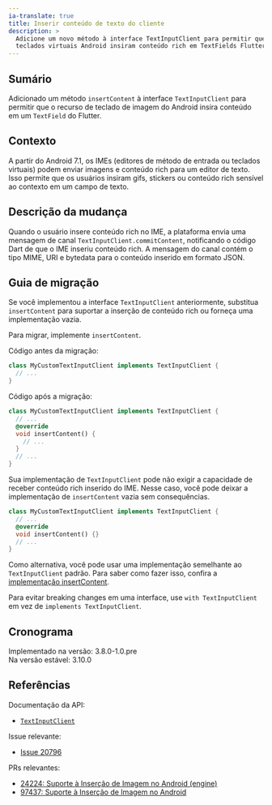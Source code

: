 ```yaml
---
ia-translate: true
title: Inserir conteúdo de texto do cliente
description: >
  Adicione um novo método à interface TextInputClient para permitir que
  teclados virtuais Android insiram conteúdo rich em TextFields Flutter.
---
```


## Sumário

Adicionado um método `insertContent` à interface `TextInputClient` para permitir que o recurso de teclado de imagem do Android insira conteúdo em um `TextField` do Flutter.

## Contexto

A partir do Android 7.1, os IMEs (editores de método de entrada ou teclados virtuais) podem enviar imagens e conteúdo rich para um editor de texto. Isso permite que os usuários insiram gifs, stickers ou conteúdo rich sensível ao contexto em um campo de texto.

## Descrição da mudança

Quando o usuário insere conteúdo rich no IME, a plataforma envia uma mensagem de canal `TextInputClient.commitContent`, notificando o código Dart de que o IME inseriu conteúdo rich. A mensagem do canal contém o tipo MIME, URI e bytedata para o conteúdo inserido em formato JSON.

## Guia de migração

Se você implementou a interface `TextInputClient` anteriormente, substitua `insertContent` para suportar a inserção de conteúdo rich ou forneça uma implementação vazia.

Para migrar, implemente `insertContent`.

Código antes da migração:

```dart
class MyCustomTextInputClient implements TextInputClient {
  // ...
}
```

Código após a migração:

```dart
class MyCustomTextInputClient implements TextInputClient {
  // ...
  @override
  void insertContent() {
    // ...
  }
  // ...
}
```

Sua implementação de `TextInputClient` pode não exigir a capacidade de receber conteúdo rich inserido do IME. Nesse caso, você pode deixar a implementação de `insertContent` vazia sem consequências.

```dart
class MyCustomTextInputClient implements TextInputClient {
  // ...
  @override
  void insertContent() {}
  // ...
}
```

Como alternativa, você pode usar uma implementação semelhante ao `TextInputClient` padrão. Para saber como fazer isso, confira a [implementação insertContent][].

Para evitar breaking changes em uma interface, use `with TextInputClient` em vez de `implements TextInputClient`.

[implementação insertContent]: {{site.api}}/flutter/services/TextInputClient/insertContent.html

## Cronograma

Implementado na versão: 3.8.0-1.0.pre<br>
Na versão estável: 3.10.0

## Referências

Documentação da API:

* [`TextInputClient`]({{site.api}}/flutter/services/TextInputClient-class.html)

Issue relevante:

* [Issue 20796]({{site.repo.flutter}}/issues/20796)

PRs relevantes:

* [24224: Suporte à Inserção de Imagem no Android (engine)]({{site.repo.engine}}/pull/35619)
* [97437: Suporte à Inserção de Imagem no Android]({{site.repo.flutter}}/pull/110052)
